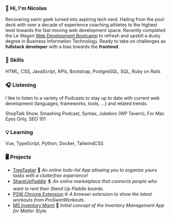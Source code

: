 ### :wave: Hi, I'm Nicolas
Recovering swim geek turned into aspiring tech nerd. Hailing from the pool deck with over a decade of experience coaching athletes to the highest level towards the fast moving web development space. Recently completed the Le Wagon [Web Development Bootcamp](https://www.lewagon.com/web-development-course) to refresh and upskill a dusty degree in Business Information Technology. Ready to take on challenges as **fullstack developer** with a bias towards the **frontend**.

### :gem: Skills
HTML, CSS, JavaScript, APIs, Bootstrap, PostgreSQL, SQL, Ruby on Rails

### :headphones: Listening
I like to listen to a variety of Podcasts to stay up to date with current web development (languages, frameworks, tools, ...) and related trends.

ShopTalk Show, Smashing Podcast, Syntax, Jukebox (WP Tavern), For Mac Eyes Only, SEO 101

### :bulb: Learning
Vue, TypeScript, Python, Docker, TailwindCSS

### :desktop_computer: Projects
- [TreeTasker](https://www.treetasker.ch/) :deciduous_tree: _An online todo-list App allowing you to organize yours tasks with a clutterfree experience!_
- [ShareUpPaddle](https://github.com/ekyburz/ShareUpPaddle) :surfer: _An online marketplace that connects people who want to rent their Stand Up Paddle boards._
- [PSW Chrome Extension](https://github.com/nicolasmesser/psw-chrome-ext) :globe_with_meridians: _A browser extension to show the latest workouts from ProSwimWorkouts._
- [MS Inventory Mgmt](https://github.com/nicolasmesser/ms-inventory-mgmt) :floppy_disk: _Initial concept of the Inventory Management App for Matter Style._

